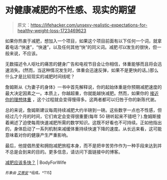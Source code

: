 # 对健康减肥的不性感、现实的期望

> 原文：<https://lifehacker.com/unsexy-realistic-expectations-for-healthy-weight-loss-1723469623>

如果你热衷于减肥，想加入一个项目，如果这个项目前面有以下任何一个词，就拿着电话:“快速”，“快速”，以及任何其他“快”的同义词。减肥*可以*发生的很快，但一般来说，不应该。



无数描述令人呕吐的痛苦的健身广告和电视节目会让你相信，体重能够而且将会迅速消失。(然而，当这种情况发生时，体重会迅速反弹，如果不是更快的话。)那么什么才是比较现实的减肥时间线呢？

詹姆斯从《为妻子的身体》一书中首先解释说，你的起始体重是你预期减肥速度的最大决定因素之一。本质上，你越超重，你就能越快减肥。然而，如果你的 [接近你的理想体重](http://vitals.lifehacker.com/why-dont-i-look-like-my-goal-physique-yet-1705174947) ，这个过程就会变得慢得多。这两者都可以归咎于你的新陈代谢。

总的来说，詹姆斯建议每周持续减肥大约半磅到一磅。这些数字一点也不性感，但经过几个月的时间，它们肯定会变得很重要(每年 50 磅听起来不错吧？).詹姆斯接着阐述了迫使每周快速减肥所需的数学知识。这既不好看也不可持续。正如他指出的，身体启动了一系列机制来减缓体重持续快速下降的速度。从长远来看，这可能意味着对你的健康产生严重影响。

最后，他提倡热爱和拥抱减肥旅程本身，而不是把辛苦劳作作为一种手段来达到并不总是会到来的目的。更多信息，请访问下面链接中的博客。

[减肥应该多快？](http://www.bodyforwife.com/how-fast-should-you-lose-weight/) | BodyForWife

<small>*形象由*</small> [<small>*艾蒂安*</small>](https://www.flickr.com/photos/emilienetiennephotography/16948306508/) <small>*组成。*T15】</small>